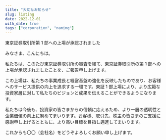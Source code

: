 ```yaml
---
title: "大切なお知らせ"
slug: listing
date: 2022-12-01
with_date: true
tags: ["corporation", "naming"]
---
```


東京証券取引所第 1 部への上場が承認されました

<!--more-->

みなさま、こんにちは。

私たちは、このたび東京証券取引所の審査を経て、東京証券取引所の第 1 部への上場が承認されましたことを、ご報告申し上げます。

この上場は、私たちの事業成長と経営基盤の強化を反映したものであり、お客様へのサービス提供の向上を追求する一環です。東証 1 部上場により、より広範な投資家層に対して私たちのビジョンと成果を伝えることができるようになります。

私たちは今後も、投資家の皆さまからの信頼に応えるため、より一層の透明性と企業価値の向上に努めてまいります。お客様、取引先、株主の皆さまのご支援に感謝申し上げるとともに、より高い目標を目指し邁進してまいります。

これからも〇〇（会社名）をどうぞよろしくお願い申し上げます。
